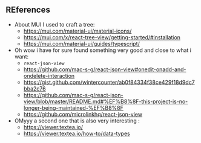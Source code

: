 ## REferences

* About MUI I used to craft a tree: 
  * https://mui.com/material-ui/material-icons/
  * https://mui.com/x/react-tree-view/getting-started/#installation
  * https://mui.com/material-ui/guides/typescript/
* Oh wow i have for sure found something very good and close to what i want: 
  * `react-json-view`
  * https://github.com/mac-s-g/react-json-view#onedit-onadd-and-ondelete-interaction
  * https://gist.github.com/wintercounter/ab0f84334f38ce429f18d9dc7bba2c76
  * https://github.com/mac-s-g/react-json-view/blob/master/README.md#%EF%B8%8F-this-project-is-no-longer-being-maintained-%EF%B8%8F
  * https://github.com/microlinkhq/react-json-view
* OMyyy a second one that is also very interesting :
  * https://viewer.textea.io/
  * https://viewer.textea.io/how-to/data-types